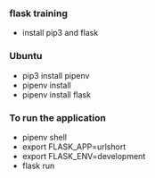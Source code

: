### flask training

- install pip3 and flask

### Ubuntu
   - pip3 install pipenv
   - pipenv install 
   - pipenv install flask

### To run the application
 - pipenv shell
 - export FLASK_APP=urlshort
 - export FLASK_ENV=development
 - flask run

